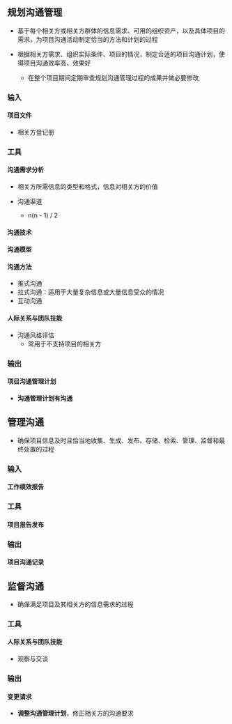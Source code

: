 ## 规划沟通管理

- 基于每个相关方或相关方群体的信息需求、可用的组织资产，以及具体项目的需求，为项目沟通活动制定恰当的方法和计划的过程

- 根据相关方需求、组织实际条件、项目的情况，制定合适的项目沟通计划，使得项目沟通效率高、效果好
  - 在整个项目期间定期审查规划沟通管理过程的成果并做必要修改

### 输入

#### 项目文件

- 相关方登记册

### 工具

#### 沟通需求分析

- 相关方所需信息的类型和格式，信息对相关方的价值

- 沟通渠道
  - n(n - 1) / 2

#### 沟通技术

#### 沟通模型

#### 沟通方法

- 推式沟通
- 拉式沟通：适用于大量复杂信息或大量信息受众的情况
- 互动沟通

#### 人际关系与团队技能

- 沟通风格评估
  - 常用于不支持项目的相关方

### 输出

#### 项目沟通管理计划

- **沟通管理计划有沟通**

## 管理沟通

- 确保项目信息及时且恰当地收集、生成、发布、存储、检索、管理、监督和最终处置的过程

### 输入

#### 工作绩效报告

### 工具

#### 项目报告发布

### 输出

#### 项目沟通记录

## 监督沟通

- 确保满足项目及其相关方的信息需求的过程

### 工具

#### 人际关系与团队技能

- 观察与交谈

### 输出

#### 变更请求

- **调整沟通管理计划**，修正相关方的沟通要求
